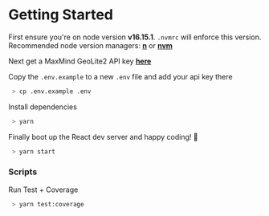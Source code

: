 # Getting Started

First ensure you're on node version **v16.15.1**. `.nvmrc` will enforce this version.  
Recommended node version managers: **[n](https://github.com/tj/n)** or **[nvm](https://github.com/nvm-sh/nvm)**

Next get a MaxMind GeoLite2 API key **[here](https://www.maxmind.com/en/geolite2/signup?lang=en)**

Copy the `.env.example` to a new `.env` file and add your api key there

```bash
 > cp .env.example .env
```

Install dependencies

```bash
 > yarn
```

Finally boot up the React dev server and happy coding! 🎉

```bash
 > yarn start
```

### Scripts

Run Test + Coverage

```bash
 > yarn test:coverage
```
